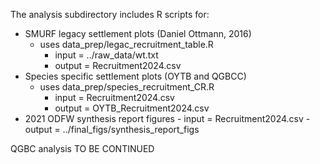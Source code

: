 The analysis subdirectory includes R scripts for:
  - SMURF legacy settlement plots (Daniel Ottmann, 2016)
      - uses data_prep/legac_recruitment_table.R
          - input = ../raw_data/wt.txt
          - output = Recruitment2024.csv
  - Species specific settlement plots (OYTB and QGBCC)
      - uses data_prep/species_recruitment_CR.R
          - input = Recruitment2024.csv
          - output = OYTB_Recruitment2024.csv
  - 2021 ODFW synthesis report figures
          - input = Recruitment2024.csv
          - output = ../final_figs/synthesis_report_figs

QGBC analysis TO BE CONTINUED
